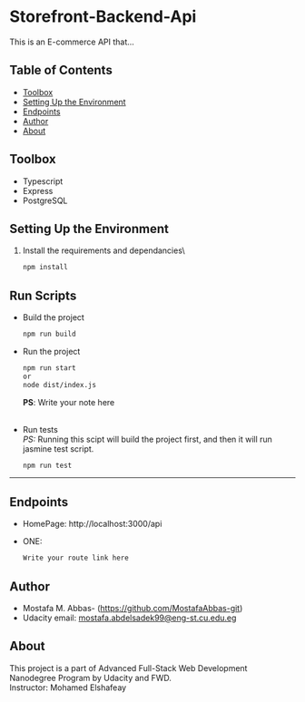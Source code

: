 # Storefront-Backend-Api

This is an E-commerce API that...

## Table of Contents

- [Toolbox](#toolbox)
- [Setting Up the Environment](#setting-up-the-environment)
- [Endpoints ](#endpoints)
- [Author](#Author)
- [About](#about)

## Toolbox

- Typescript
- Express
- PostgreSQL

## Setting Up the Environment

1. Install the requirements and dependancies\

   ```sh
   npm install
   ```

## Run Scripts

- Build the project

  ```sh
  npm run build
  ```

- Run the project

  ```sh
  npm run start
  or
  node dist/index.js
  ```

  **PS**: Write your note here
  <br><br/>

- Run tests\
   _PS:_ Running this scipt will build the project first, and then it will run jasmine test script.
  ```sh
  npm run test
  ```

---

## Endpoints

- HomePage: http://localhost:3000/api

- ONE:
  ```sh
  Write your route link here
  ```

## Author

- Mostafa M. Abbas- (https://github.com/MostafaAbbas-git)
- Udacity email: mostafa.abdelsadek99@eng-st.cu.edu.eg

## About

This project is a part of Advanced Full-Stack Web Development Nanodegree Program by Udacity and FWD.\
Instructor: Mohamed Elshafeay
